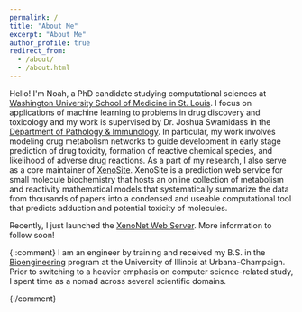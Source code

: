 ```yaml
---
permalink: /
title: "About Me"
excerpt: "About Me"
author_profile: true
redirect_from: 
  - /about/
  - /about.html
---
```


Hello! I'm Noah, a PhD candidate studying computational sciences at [Washington University School of Medicine in St. Louis](https://medicine.wustl.edu/).
I focus on applications of machine learning to problems in drug discovery and toxicology and my work is supervised by Dr. Joshua Swamidass in the [Department of Pathology & Immunology](https://pathology.wustl.edu/).
In particular, my work involves modeling drug metabolism networks to guide development in early stage prediction of drug toxicity, formation of reactive chemical species, and likelihood of adverse drug reactions.
As a part of my research, I also serve as a core maintainer of [XenoSite](https://swami.wustl.edu/xenosite/).
XenoSite is a prediction web service for small molecule biochemistry that hosts an online collection of metabolism and reactivity mathematical models that systematically summarize the data from thousands of papers into a condensed and useable computational tool that predicts adduction and potential toxicity of molecules.

Recently, I just launched the [XenoNet Web Server](https://swami.wustl.edu/xenonet/). More information to follow soon!

{::comment}
I am an engineer by training and received my B.S. in the [Bioengineering](https://bioengineering.illinois.edu/) program at the University of Illinois at Urbana-Champaign.
Prior to switching to a heavier emphasis on computer science-related study, I spent time as a nomad across several scientific domains.

{:/comment}
